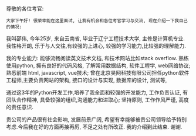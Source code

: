 尊敬的各位考官:    大家下午好! 很荣幸能在这里面试, 让我有机会和各位考官学习与交流, 现在介绍一下我自己的情况: 我叫邵伟, 今年25岁, 来自云南省, 毕业于辽宁工程技术大学, 主修是计算机专业.我性格开朗, 乐于与人交往,有较强的上进心, 较强的学习能力,比较强的理解能力.我的专业能力: 能够流畅阅读英文技术文档, 和技术网站比如stack overflow. 熟练使用python,  拥有良好的代码风格, 了解常用数据结构, 软件工程学, web网络协议; 熟悉前端 html, javascript, vue技术;曾在北京昊网科技有限公司担任python软件工程师,主要负责网站的架构, 接口的设计与实现, 数据库的设计, 测试等,通过这3年的Python开发工作,培养了我全面和较强的开发能力, 工作负责认证, 有团队合作精神, 具备较强的组织,沟通能力和进取心;坚持原则, 工作作风严谨, 高度的责任意识. 贵公司的产品很有社会影响, 发展前景广阔, 希望有幸能够被贵公司领导给予特别考虑.今后我在好的方面再接再厉, 不足之处有所改正.我的介绍到此结束. 谢谢.  
